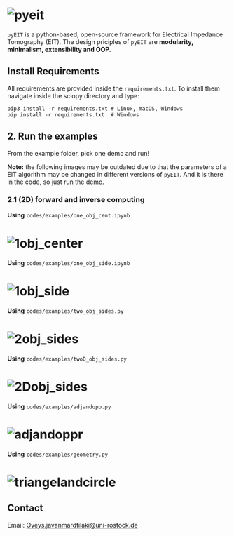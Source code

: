
# ![pyeit](https://github.com/Oveys96/eit_seminar/blob/main/codes/logo/logo.png)

`pyEIT` is a python-based, open-source framework for Electrical Impedance Tomography (EIT). The design priciples of `pyEIT` are **modularity, minimalism, extensibility and OOP.**

## Install Requirements

All requirements are provided inside the `requirements.txt`. To install them navigate inside the sciopy directory and type:

    pip3 install -r requirements.txt # Linux, macOS, Windows
    pip install -r requirements.txt  # Windows
## 2. Run the examples

From the example folder, pick one demo and run!

**Note:** the following images may be outdated due to that the parameters of a EIT algorithm may be changed in different versions of `pyEIT`. And it is there in the code, so just run the demo.

### 2.1 (2D) forward and inverse computing
**Using** `codes/examples/one_obj_cent.ipynb`
# ![1obj_center](https://github.com/Oveys96/eit_seminar/blob/main/codes/images/1obj_center.png)
**Using** `codes/examples/one_obj_side.ipynb`
# ![1obj_side](https://github.com/Oveys96/eit_seminar/blob/main/codes/images/1obj_side.png)
**Using** `codes/examples/two_obj_sides.py`
# ![2obj_sides](https://github.com/Oveys96/eit_seminar/blob/main/codes/images/2obj_sides.png)
**Using** `codes/examples/twoD_obj_sides.py`
# ![2Dobj_sides](https://github.com/Oveys96/eit_seminar/blob/main/codes/images/2Dobj_sides.png)
**Using** `codes/examples/adjandopp.py`
# ![adjandoppr](https://github.com/Oveys96/eit_seminar/blob/main/codes/images/adjandoppr.png)
**Using** `codes/examples/geometry.py`
# ![triangelandcircle](https://github.com/Oveys96/eit_seminar/blob/main/codes/images/triangelandcircle.png)







## Contact

Email: Oveys.javanmardtilaki@uni-rostock.de
